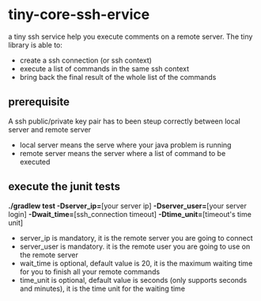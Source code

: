 # tiny-core-ssh-ervice
a tiny ssh service help you execute comments on a remote server. The tiny library is able to:
* create a ssh connection (or ssh context)
* execute a list of commands in the same ssh context
* bring back the final result of the whole list of the commands

## prerequisite

A ssh public/private key pair has to been steup correctly between local server and remote server
* local server means the serve where your java problem is running
* remote server means the server where a list of command to be executed

## execute the junit tests

**./gradlew test -Dserver_ip=**[your server ip] **-Dserver_user=**[your server login] **-Dwait_time=**[ssh_connection timeout] **-Dtime_unit=**[timeout's time unit]

* server_ip is mandatory, it is the remote server you are going to connect
* server_user is mandatory. it is the remote user you are going to use on the remote server
* wait_time is optional, default value is 20, it is the maximum waiting time for you to finish all your remote commands
* time_unit is optional, default value is seconds (only supports seconds and minutes), it is the time unit for the waiting time


